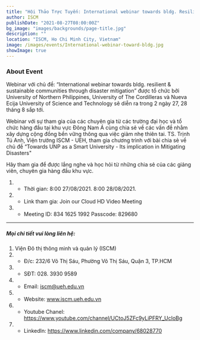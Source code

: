 ```yaml
---
title: "Hội Thảo Trực Tuyến: International webinar towards bldg. Resilient & Sustainable Communities through Disaster Mitigation"
author: ISCM
publishDate: "2021-08-27T08:00:00Z"
bg_image: "images/backgrounds/page-title.jpg"
description: ""
location: "ISCM, Ho Chi Minh City, Vietnam"
image: /images/events/International-webinar-toward-bldg.jpg
showImage: true
---
```


### About Event
<!--StartFragment-->

Webinar với chủ đề: “International webinar towards bldg. resilient & sustainable communities through disaster mitigation” được tổ chức bởi University of Northern Philippines, University of The Cordilleras và Nueva Ecija University of Science and Technology sẽ diễn ra trong 2 ngày 27, 28 tháng 8 sắp tới.

Webinar với sự tham gia của các chuyên gia từ các trường đại học và tổ chức hàng đầu tại khu vực Đông Nam Á cùng chia sẻ về các vấn đề nhằm xây dựng cộng đồng bền vững thông qua việc giảm nhẹ thiên tai. TS. Trịnh Tú Anh, Viện trưởng ISCM - UEH, tham gia chương trình với bài chia sẻ về chủ đề “Towards UNP as a Smart University - Its implication in Mitigating Disasters"

Hãy tham gia để được lắng nghe và học hỏi từ những chia sẻ của các giảng viên, chuyên gia hàng đầu khu vực.

1. * Thời gian: 8:00 27/08/2021.
8:00 28/08/2021.

1. * Link tham gia: Join our Cloud HD Video Meeting
1. * Meeting ID: 834 1625 1992
Passcode: 829680
***
##### Mọi chi tiết vui lòng liên hệ:
1. Viện Đô thị thông minh và quản lý (ISCM)
2. * Đ/c: 232/6 Võ Thị Sáu, Phường Võ Thị Sáu, Quận 3, TP.HCM
3. * SĐT: 028. 3930 9589
4. * Email: iscm@ueh.edu.vn
4. * Website: www.iscm.ueh.edu.vn
5. * Youtube Chanel: https://www.youtube.com/channel/UCtoJ5ZFc9yLiPFRY_UcIoBg
6. * LinkedIn: https://www.linkedin.com/company/68028770

<!--EndFragment-->
